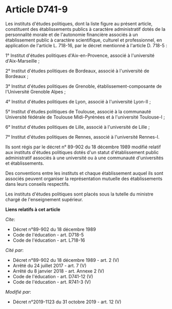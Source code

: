 # Article D741-9

Les instituts d'études politiques, dont la liste figure au présent article, constituent des établissements publics à
caractère administratif dotés de la personnalité morale et de l'autonomie financière associés à un établissement public à
caractère scientifique, culturel et professionnel, en application de l'article L. 718-16, par le décret mentionné à l'article
D. 718-5 :

1° Institut d'études politiques d'Aix-en-Provence, associé à l'université d'Aix-Marseille ;

2° Institut d'études politiques de Bordeaux, associé à l'université de Bordeaux ;

3° Institut d'études politiques de Grenoble, établissement-composante de l'Université Grenoble Alpes ;

4° Institut d'études politiques de Lyon, associé à l'université Lyon-II ;

5° Institut d'études politiques de Toulouse, associé à la communauté Université fédérale de Toulouse Midi-Pyrénées et à
l'université Toulouse-I ;

6° Institut d'études politiques de Lille, associé à l'université de Lille ;

7° Institut d'études politiques de Rennes, associé à l'université Rennes-I.

Ils sont régis par le décret n° 89-902 du 18 décembre 1989 modifié relatif aux instituts d'études politiques dotés d'un
statut d'établissement public administratif associés à une université ou à une communauté d'universités et établissements.

Des conventions entre les instituts et chaque établissement auquel ils sont associés peuvent organiser la représentation
mutuelle des établissements dans leurs conseils respectifs.

Les instituts d'études politiques sont placés sous la tutelle du ministre chargé de l'enseignement supérieur.

**Liens relatifs à cet article**

_Cite_:

  - Décret n°89-902 du 18 décembre 1989
  - Code de l'éducation - art. D718-5
  - Code de l'éducation - art. L718-16

_Cité par_:

  - Décret n°89-902 du 18 décembre 1989 - art. 2 (V)
  - Arrêté du 24 juillet 2017 - art. 7 (V)
  - Arrêté du 8 janvier 2018 - art. Annexe 2 (V)
  - Code de l'éducation - art. D741-12 (V)
  - Code de l'éducation - art. R741-3 (V)

_Modifié par_:

  - Décret n°2019-1123 du 31 octobre 2019 - art. 12 (V)
